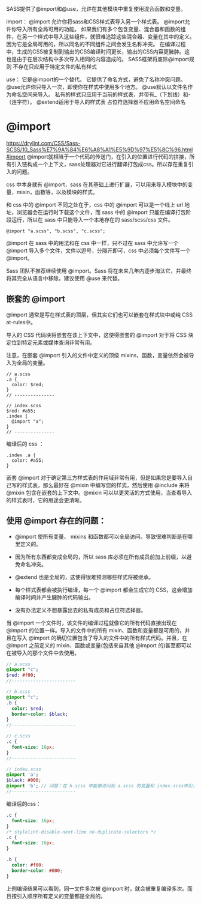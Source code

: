 

SASS提供了@import和@use，允许在其他模块中重复使用混合函数和变量。

import：
@import 允许你将sass和CSS样式表导入另一个样式表。
@import允许你导入所有全局可用的功能。
如果我们有多个包含变量、混合器和函数的组件，在另一个样式中导入这些组件，就很难追踪这些混合器、变量在其中的定义。
因为它是全局可用的，所以同名的不同组件之间会发生名称冲突。
在编译过程中，生成的CSS被复制到输出的CSS编译时间更长，输出的CSS内容更臃肿。这也是由于在层次结构中多次导入相同的内容造成的。
SASS框架将废除@import规则
不存在只应用于特定文件的私有样式

use：
它是@import的一个替代。
它提供了命名方式，避免了名称冲突问题。
@use允许你只导入一次，即使你在样式中使用多个地方。
@use默认以文件名作为命名空间来导入。
私有的样式只应用于当前的样式表，并带有_（下划线）和-（连字符）。
@extend适用于导入的样式表 占位符选择器不应用命名空间命名



# @import
https://drylint.com/CSS/Sass-SCSS/10_Sass%E7%9A%84%E6%A8%A1%E5%9D%97%E5%8C%96.html#import
@import就相当于一个代码的传送门，在引入的位置进行代码的拼接，所有引入链构成一个上下文，sass处理器对它进行翻译打包成css。所以存在重复引入的问题。

css 中本身就有 @import，sass 在其基础上进行扩展，可以用来导入模块中的变量，mixin，函数等，以及模块的样式。

和 css 中的 @import 不同之处在于，css 中的 @import 可以是一个线上 url 地址，浏览器会在运行时下载这个文件，而 sass 中的 @import 只能在编译打包阶段运行，所以在 sass 中只能导入一个本地存在的 sass/scss/css 文件。

```
@import "a.scss", "b.scss", "c.scss";
```

@import 在 sass 中的用法和在 css 中一样，只不过在 sass 中允许写一个 @import 导入多个文件，文件以逗号，分隔开即可，css 中必须每个文件写一个 @import。

Sass 团队不推荐继续使用 @import。Sass 将在未来几年内逐步淘汰它，并最终将其完全从语言中移除。建议使用 @use 来代替。

## 嵌套的 @import
@import 通常是写在样式表的顶层，但其实它们也可以嵌套在样式块中或纯 CSS at-rules中。

导入的 CSS 代码块将嵌套在该上下文中，这使得嵌套的 @import 对于将 CSS 块定位到特定元素或媒体查询非常有用。

注意，在嵌套 @import 引入的文件中定义的顶级 mixins，函数，变量依然会被导入为全局的变量。

```
// a.scss
.a {
  color: $red;
}
// ---------------

// index.scss
$red: #a55;
.index {
  @import "a";
}
// ---------------
```

编译后的 css ：

```
.index .a {
  color: #a55;
}
```

嵌套 @import 对于确定第三方样式表的作用域非常有用，但是如果您是要导入自己写的样式表，那么最好在 @mixin 中编写您的样式，然后使用 @include 来将 @mixin 包含在嵌套的上下文中。@mixin 可以以更灵活的方式使用，当查看导入的样式表时，它的用途会更清晰。

## 使用 @import 存在的问题：

* @import 使所有变量、 mixins 和函数都可以全局访问。导致很难判断是在哪里定义的。

* 因为所有东西都变成全局的，所以 sass 库必须在所有成员前加上前缀，以避免命名冲突。

* @extend 也是全局的，这使得很难预测哪些样式将被继承。

* 每个样式表都会被执行编译，每一个 @import 都会生成它的 CSS，这会增加编译时间并产生臃肿的代码输出。

* 没有办法定义不想暴露出去的私有成员和占位符选择器。


当 @import 一个文件时，该文件的编译过程就像它的所有代码直接出现在 @import 的位置一样。导入的文件中的所有 mixin、函数和变量都是可用的，并且在写入 @import 的确切位置包含了导入的文件中的所有样式代码。并且，在 @import 之前定义的 mixin、函数或变量(包括来自其他 @import 的)甚至都可以在被导入的那个文件中去使用。

```sass
// a.scss
@import "c";
$red: #f00;
//------------------------

// b.scss
@import "c";
.b {
  color: $red;
  border-color: $black;
}
//------------------------

// c.scss
.c {
  font-size: 16px;
}
//------------------------

// index.scss
@import 'a';
$black: #000;
@import 'b'; // 问题：在 b.scss 中能够访问到 a.scss 的变量和 index.scss中引入b.scss之前声明的变量
//------------------------

```
编译后的css：

```css
.c {
  font-size: 16px;
}
/* stylelint-disable-next-line no-duplicate-selectors */
.c {
  font-size: 16px;
}

.b {
  color: #f00;
  border-color: #000;
}
```
上例编译结果可以看到，同一文件多次被 @import 时，就会被重复编译多次。而且按引入顺序所有定义的变量都是全局的。


